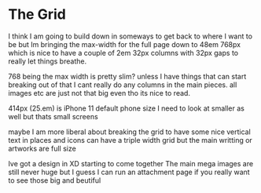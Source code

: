 # The Grid 

I think I am going to build down in someways to get back to where I want to be but Im bringing the max-width for the full page down to 48em 768px which is nice to have a couple of 2em 32px columns with 32px gaps to really let things breathe.

768 being the max width is pretty slim?
unless I have things that can start breaking out of that I cant really do any columns in the main pieces. all images etc are just not that big even tho its nice to read.

414px (25.em) is iPhone 11 default phone size I need to look at smaller as well but thats 
small screens

maybe I am more liberal about breaking the grid to have some nice vertical text in places and icons can have a triple width grid but the main writting or artworks are full size


Ive got a design in XD starting to come together The main mega images are still never huge but I guess I can run an attachment page if you really want to see those big and beutiful